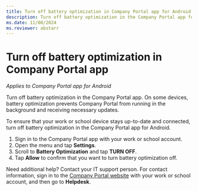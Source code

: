 ```yaml
---
title: Turn off battery optimization in Company Portal app for Android
description: Turn off battery optimization in the Company Portal app for Android.
ms.date: 11/08/2024
ms.reviewer: abstarr
---
```


# Turn off battery optimization in Company Portal app

*Applies to Company Portal app for Android*

Turn off battery optimization in the Company Portal app. On some devices, battery optimization prevents Company Portal from running in the background and receiving necessary updates.

To ensure that your work or school device stays up-to-date and connected, turn off battery optimization in the Company Portal app for Android.

1. Sign in to the Company Portal app with your work or school account.
2. Open the menu and tap **Settings**.
3. Scroll to **Battery Optimization** and tap **TURN OFF**.
4. Tap **Allow** to confirm that you want to turn battery optimization off.

Need additional help? Contact your IT support person. For contact information, sign in to the [Company Portal website](https://go.microsoft.com/fwlink/?linkid=2010980) with your work or school account, and then go to **Helpdesk**.
